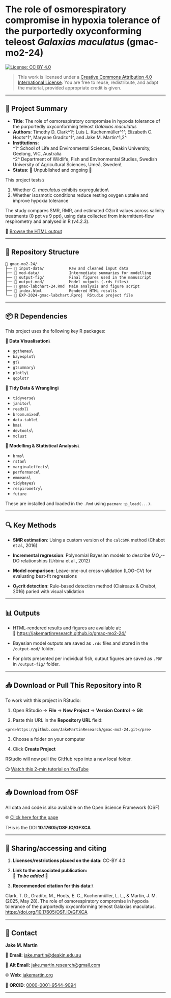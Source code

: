 # The role of osmorespiratory compromise in hypoxia tolerance of the purportedly oxyconforming teleost *Galaxias maculatus* (gmac-mo2-24)  

[![License: CC BY 4.0](https://img.shields.io/badge/License-CC%20BY%204.0-lightgrey.svg)](https://creativecommons.org/licenses/by/4.0/)

> This work is licensed under a [Creative Commons Attribution 4.0 International License](https://creativecommons.org/licenses/by/4.0/). You are free to reuse, redistribute, and adapt the material, provided appropriate credit is given.

------------------------------------------------------------------------

## 📄 Project Summary

-   **Title**: The role of osmorespiratory compromise in hypoxia tolerance of the purportedly oxyconforming teleost *Galaxias maculatus*
-   **Authors**: Timothy D. Clark^1^, Luis L. Kuchenmüller^1^, Elizabeth C. Hoots^1^, Maryane Gradito^1^, and Jake M. Martin^1,2^ <br>
-   **Institutions**:\
    ^1^ School of Life and Environmental Sciences, Deakin University, Geelong, VIC, Australia\
    ^2^ Department of Wildlife, Fish and Environmental Studies, Swedish University of Agricultural Sciences, Umeå, Sweden\
-   **Status**: 🚧 Unpublished and ongoing 🚧

This project tests:\
1. Whether *G. maculatus* exhibits oxyregulation\
2. Whether isosmotic conditions reduce resting oxygen uptake and improve hypoxia tolerance

The study compares SMR, RMR, and estimated O2crit values across salinity treatments (0 ppt vs 9 ppt), using data collected from intermittent-flow respirometry and analysed in R (v4.2.3).

📍 [Browse the HTML output](https://jakemartinresearch.github.io/gmac-mo2-24/)

------------------------------------------------------------------------

## 📁 Repository Structure

```         
📁 gmac-mo2-24/
├── 📂 input-data/           Raw and cleaned input data
├── 📂 mod-data/             Intermediate summaries for modelling
├── 📂 output-fig/           Final figures used in the manuscript
├── 📂 output-mod/           Model outputs (.rds files)
├── 📄 gmac-labchart-24.Rmd  Main analysis and figure script
├── 📄 index.html            Rendered HTML results
└── 📄 EXP-2024-gmac-labchart.Rproj  RStudio project file
```

------------------------------------------------------------------------

## 📦 R Dependencies

This project uses the following key R packages:

**🔹 Data Visualisation**\
- `ggthemes`\
- `bayesplot`\
- `gt`\
- `gtsummary`\
- `plotly`\
- `qqplotr`

**🔹 Tidy Data & Wrangling**\
- `tidyverse`\
- `janitor`\
- `readxl`\
- `broom.mixed`\
- `data.table`\
- `hms`\
- `devtools`\
- `mclust`

**🔹 Modelling & Statistical Analysis**\
- `brms`\
- `rstan`\
- `marginaleffects`\
- `performance`\
- `emmeans`\
- `tidybayes`\
- `respirometry`\
- `future`

These are installed and loaded in the `.Rmd` using `pacman::p_load(...)`.

------------------------------------------------------------------------

## 🔍 Key Methods

-   **SMR estimation**: Using a custom version of the `calcSMR` method (Chabot et al., 2016)

-   **Incremental regression**: Polynomial Bayesian models to describe ṀO₂--DO relationships (Urbina et al., 2012)

-   **Model comparison**: Leave-one-out cross-validation (LOO-CV) for evaluating best-fit regressions

-   **O₂crit detection**: Rule-based detection method (Claireaux & Chabot, 2016) paried with visual validation

------------------------------------------------------------------------

## 📊 Outputs

-   HTML-rendered results and figures are available at:\
    📍 <https://jakemartinresearch.github.io/gmac-mo2-24/>

-   Bayesian model outputs are saved as `.rds` files and stored in the `/output-mod/` folder.

-   For plots presented per individual fish, output figures are saved as `.PDF` in  `/output-fig/` folder.

------------------------------------------------------------------------

## 📥 Download or Pull This Repository into R

To work with this project in RStudio:

1.  Open RStudio → **File** → **New Project** → **Version Control** → **Git**

2.  Paste this URL in the **Repository URL** field:

```{=html}
<pre>https://github.com/JakeMartinResearch/gmac-mo2-24.git</pre>
```
3.  Choose a folder on your computer

4.  Click **Create Project**

RStudio will now pull the GitHub repo into a new local folder.

📺 [Watch this 2-min tutorial on YouTube](https://www.youtube.com/watch?v=HzTqHk4XjQQ)

------------------------------------------------------------------------

## 📥 Download from OSF

All data and code is also available on the Open Science Framework (OSF)

🌐 [Click here for the page](https://www.youtube.com/watch?v=HzTqHk4XjQQ)

THis is the DOI **10.17605/OSF.IO/GFXCA** 

------------------------------------------------------------------------

## 📘 Sharing/accessing and citing

1.  **Licenses/restrictions placed on the data:** CC-BY 4.0

2.  **Link to the associated publication:**\
    🚧 ***To be added*** 🚧

3.  **Recommended citation for this data:**\

Clark, T. D., Gradito, M., Hoots, E. C., Kuchenmüller, L. L., & Martin, J. M. (2025, May 28). The role of osmorespiratory compromise in hypoxia tolerance of the purportedly oxyconforming teleost Galaxias maculatus. https://doi.org/10.17605/OSF.IO/GFXCA

------------------------------------------------------------------------

## 📩 Contact

**Jake M. Martin**

📧 **Email:** [jake.martin\@deakin.edu.au](mailto:jake.martin@deakin.edu.au)

📧 **Alt Email:** [jake.martin.research\@gmail.com](mailto:jake.martin.research@gmail.com)

🌐 **Web:** [jakemartin.org](https://jakemartin.org/)

🧪 **ORCID**: [0000-0001-9544-9094](https://orcid.org/0000-0001-9544-9094)

------------------------------------------------------------------------
